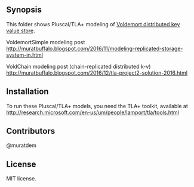## Synopsis

This folder shows Pluscal/TLA+ modeling of [Voldemort distributed key value store](http://www.project-voldemort.com/voldemort/).

VoldemortSimple modeling post
http://muratbuffalo.blogspot.com/2016/11/modeling-replicated-storage-system-in.html

VoldChain modeling post (chain-replicated distributed k-v)
http://muratbuffalo.blogspot.com/2016/12/tla-project2-solution-2016.html

## Installation

To run these Pluscal/TLA+ models, you need the TLA+ toolkit, available at
http://research.microsoft.com/en-us/um/people/lamport/tla/tools.html

## Contributors

@muratdem

## License

MIT license.
